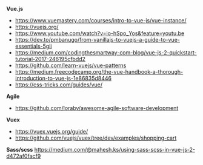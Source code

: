 **Vue.js**
- https://www.vuemastery.com/courses/intro-to-vue-js/vue-instance/
- https://vuejs.org/
- https://www.youtube.com/watch?v=io-hSpo_Yos&feature=youtu.be
- https://dev.to/pmbanugo/from-vanillajs-to-vuejs-a-guide-to-vue-essentials-5gii
- https://medium.com/codingthesmartway-com-blog/vue-js-2-quickstart-tutorial-2017-246195cfbdd2
- https://github.com/learn-vuejs/vue-patterns
- https://medium.freecodecamp.org/the-vue-handbook-a-thorough-introduction-to-vue-js-1e86835d8446
- https://css-tricks.com/guides/vue/


**Agile**
- https://github.com/lorabv/awesome-agile-software-development


**Vuex**
- https://vuex.vuejs.org/guide/
- https://github.com/vuejs/vuex/tree/dev/examples/shopping-cart


**Sass/scss**
https://medium.com/@mahesh.ks/using-sass-scss-in-vue-js-2-d472af0facf9
